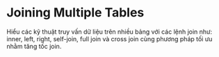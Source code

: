 # Joining Multiple Tables

Hiểu các kỹ thuật truy vấn dữ liệu trên nhiều bảng với các lệnh join như: inner, left, right, self-join, full join và cross join cùng phương pháp tối ưu nhằm tăng tốc join.